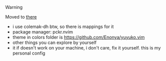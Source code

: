 > [!WARNING]
> Moved to [there](https://github.com/iddixx/dotfiles/tree/master/nvim)

- i use colemak-dh btw, so there is mappings for it
- package manager: pckr.nvim
- theme in colors folder is https://github.com/Enonya/yuyuko.vim 
- other things you can explore by yourself
- it if doesn't work on your machine, i don't care, fix it yourself. this is my personal config

